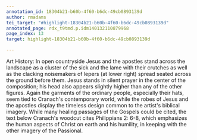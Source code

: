 ```yaml
---
annotation_id: 18304b21-b60b-4f60-b6dc-49cb0893139d
author: rmadams
tei_target: "#highlight-18304b21-b60b-4f60-b6dc-49cb0893139d"
annotated_page: rdx_t9tmd.p.idm140132110879968
page_index: 13
target: highlight-18304b21-b60b-4f60-b6dc-49cb0893139d

---
```

Art History: In open countryside Jesus and the apostles stand across the landscape as a cluster of the sick and the lame with their crutches as well as the clacking noisemakers of lepers (at lower right) spread seated across the ground before them.   Jesus stands in silent prayer in the center of the composition; his head also appears slightly higher than any of the other figures.  Again the garments of the ordinary people, especially their hats, seem tied to Cranach's contemporary world, while the robes of Jesus and the apostles display the timeless design common to the artist's biblical imagery.  While many healing passages of the Gospels could be cited,  the text below Cranach's woodcut cites Philippians 2: 6-8, which emphasizes the human aspects of Christ on earth and his humility, in keeping with the other imagery of the Passional.